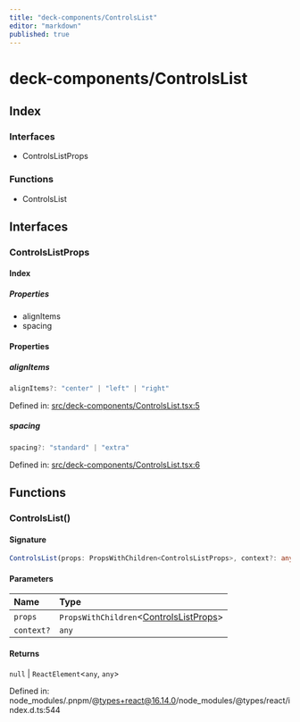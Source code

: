 ```yaml
---
title: "deck-components/ControlsList"
editor: "markdown"
published: true
---
```


# deck-components/ControlsList

## Index

### Interfaces

- ControlsListProps

### Functions

- ControlsList

## Interfaces

### ControlsListProps

#### Index

##### Properties

- alignItems
- spacing

#### Properties

##### alignItems

```ts
alignItems?: "center" | "left" | "right"
```

Defined in:  [src/deck-components/ControlsList.tsx:5](https://github.com/SteamDeckHomebrew/decky-frontend-lib/blob/-/src/deck-components/ControlsList.tsx#L5)

##### spacing

```ts
spacing?: "standard" | "extra"
```

Defined in:  [src/deck-components/ControlsList.tsx:6](https://github.com/SteamDeckHomebrew/decky-frontend-lib/blob/-/src/deck-components/ControlsList.tsx#L6)

## Functions

### ControlsList()

#### Signature

```ts
ControlsList(props: PropsWithChildren<ControlsListProps>, context?: any): null | ReactElement<any, any>
```

#### Parameters

| Name | Type |
| :------ | :------ |
| `props` | `PropsWithChildren`\<[ControlsListProps](deck/components/ControlsList#controlslistprops)\> |
| `context?` | `any` |

#### Returns

`null` \| `ReactElement`\<`any`, `any`\>

Defined in:  node\_modules/.pnpm/@types+react@16.14.0/node\_modules/@types/react/index.d.ts:544
